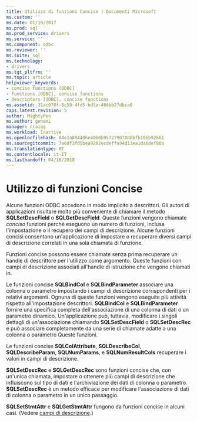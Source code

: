 ```yaml
---
title: Utilizzo di funzioni Concise | Documenti Microsoft
ms.custom: ''
ms.date: 01/19/2017
ms.prod: sql
ms.prod_service: drivers
ms.service: ''
ms.component: odbc
ms.reviewer: ''
ms.suite: sql
ms.technology:
- drivers
ms.tgt_pltfrm: ''
ms.topic: article
helpviewer_keywords:
- concise functions [ODBC]
- functions [ODBC], concise functions
- descriptors [ODBC], concise functions
ms.assetid: 31ac070f-8c59-4fd5-bd5a-466bb27dbca0
caps.latest.revision: 5
author: MightyPen
ms.author: genemi
manager: craigg
ms.workload: Inactive
ms.openlocfilehash: 84e1a884406e4060b957279078b8bfb106b92661
ms.sourcegitcommit: 7a6df3fd5bea9282ecdeffa94d13ea1da6def80a
ms.translationtype: MT
ms.contentlocale: it-IT
ms.lasthandoff: 04/16/2018
---
```

# <a name="using-concise-functions"></a>Utilizzo di funzioni Concise
Alcune funzioni ODBC accedono in modo implicito a descrittori. Gli autori di applicazioni risultare molto più conveniente di chiamare il metodo **SQLSetDescField** o **SQLGetDescField**. Queste funzioni vengono chiamate *conciso* funzioni perché eseguono un numero di funzioni, inclusa l'impostazione o il recupero dei campi di descrizione. Alcune funzioni concisi consentono un'applicazione di impostare o recuperare diversi campi di descrizione correlati in una sola chiamata di funzione.  
  
 Funzioni concise possono essere chiamate senza prima recuperare un handle di descrittore per l'utilizzo come argomento. Queste funzioni con campi di descrizione associati all'handle di istruzione che vengono chiamati in.  
  
 Le funzioni concise **SQLBindCol** e **SQLBindParameter** associare una colonna o parametro impostando i campi di descrizione corrispondenti per i relativi argomenti. Ognuna di queste funzioni vengono eseguite più attività rispetto all'impostazione descrittori. **SQLBindCol** e **SQLBindParameter** fornire una specifica completa dell'associazione di una colonna di dati o un parametro dinamico. Un'applicazione può, tuttavia, modificare i singoli dettagli di un'associazione chiamando **SQLSetDescField** o **SQLSetDescRec** e può associare completamente da una serie di chiamate adatte a una colonna o parametro Queste funzioni.  
  
 Le funzioni concise **SQLColAttribute**, **SQLDescribeCol**, **SQLDescribeParam**, **SQLNumParams**, e  **SQLNumResultCols** recuperare i valori in campi di descrizione.  
  
 **SQLSetDescRec** e **SQLGetDescRec** sono funzioni concise che, con un'unica chiamata, impostare o ottenere più campi di descrizione che influiscono sul tipo di dati e l'archiviazione dei dati di colonna o parametro. **SQLSetDescRec** è un metodo efficace per modificare l'associazione di dati di colonna o parametro in un unico passaggio.  
  
 **SQLSetStmtAttr** e **SQLGetStmtAttr** fungono da funzioni concise in alcuni casi. (Vedere [campi di descrizione](../../../odbc/reference/develop-app/descriptor-fields.md).)
